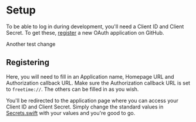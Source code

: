 # Setup

To be able to log in during development, you'll need a Client ID and Client Secret.
To get these, [register](https://github.com/settings/applications/new) a new OAuth application on GitHub.

Another test change

## Registering

Here, you will need to fill in an Application name, Homepage URL and Authorization callback URL.
Make sure the Authorization callback URL is set to `freetime://`. The others can be filled in as you wish.

You'll be redirected to the application page where you can access your Client ID and Client Secret.
Simply change the standard values in [Secrets.swift](https://github.com/rnystrom/Freetime/blob/master/Classes/Other/Secrets.swift) with your values and you're good to go.
